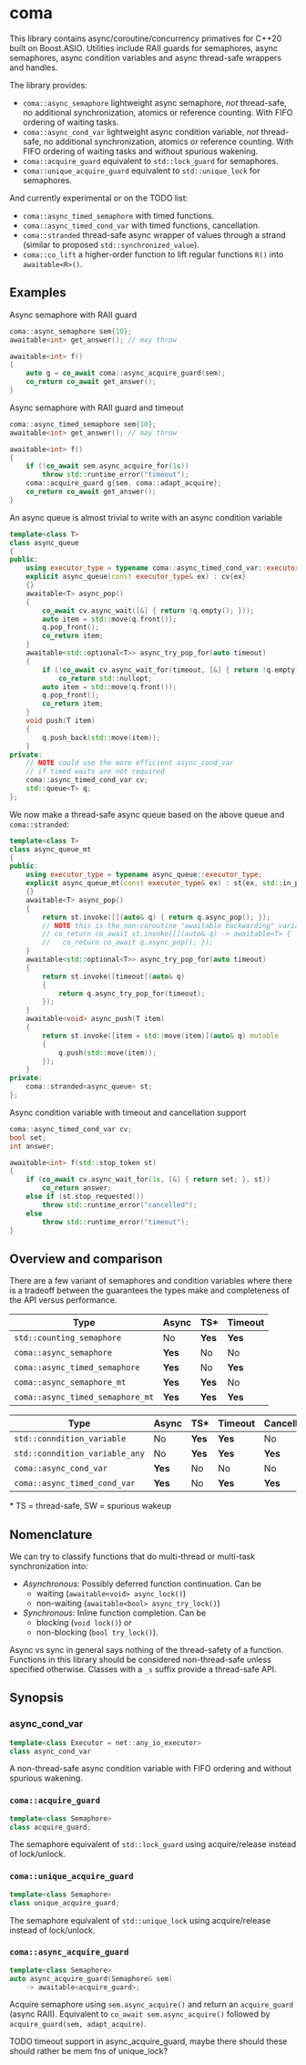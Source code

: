 # coma

This library contains async/coroutine/concurrency primatives for C++20 built on Boost.ASIO. Utilities include RAII guards for semaphores, async semaphores, async condition variables and async thread-safe wrappers and handles.

The library provides:

* `coma::async_semaphore` lightweight async semaphore, _not_ thread-safe, no additional synchronization, atomics or reference counting. With FIFO ordering of waiting tasks.
* `coma::async_cond_var` lightweight async condition variable, _not_ thread-safe, no additional synchronization, atomics or reference counting. With FIFO ordering of waiting tasks and without spurious wakening.
* `coma::acquire_guard` equivalent to `std::lock_guard` for semaphores.
* `coma::unique_acquire_guard` equivalent to `std::unique_lock` for semaphores.

And currently experimental or on the TODO list:
* `coma::async_timed_semaphore` with timed functions.
* `coma::async_timed_cond_var` with timed functions, cancellation.
* `coma::stranded` thread-safe async wrapper of values through a strand (similar to proposed `std::synchronized_value`).
* `coma::co_lift` a higher-order function to lift regular functions `R()` into `awaitable<R>()`.

## Examples

Async semaphore with RAII guard
```c++
coma::async_semaphore sem{10};
awaitable<int> get_answer(); // may throw

awaitable<int> f()
{
    auto g = co_await coma::async_acquire_guard(sem);
    co_return co_await get_answer();
}
```

Async semaphore with RAII guard and timeout
```c++
coma::async_timed_semaphore sem{10};
awaitable<int> get_answer(); // may throw

awaitable<int> f()
{
    if (!co_await sem.async_acquire_for(1s))
        throw std::runtime_error("timeout");
    coma::acquire_guard g{sem, coma::adapt_acquire};
    co_return co_await get_answer();
}
```

An async queue is almost trivial to write with an async condition variable
```c++
template<class T>
class async_queue
{
public:
    using executor_type = typename coma::async_timed_cond_var::executor_type;
    explicit async_queue(const executor_type& ex) : cv{ex}
    {}
    awaitable<T> async_pop()
    {
        co_await cv.async_wait([&] { return !q.empty(); }));
        auto item = std::move(q.front());
        q.pop_front();
        co_return item;
    }
    awaitable<std::optional<T>> async_try_pop_for(auto timeout)
    {
        if (!co_await cv.async_wait_for(timeout, [&] { return !q.empty(); })))
            co_return std::nullopt;
        auto item = std::move(q.front());
        q.pop_front();
        co_return item;
    }
    void push(T item)
    {
        q.push_back(std::move(item));
    }
private:
    // NOTE could use the more efficient async_cond_var
    // if timed waits are not required
    coma::async_timed_cond_var cv;
    std::queue<T> q;
};
```

We now make a thread-safe async queue based on the above queue and `coma::stranded`:
```c++
template<class T>
class async_queue_mt
{
public:
    using executor_type = typename async_queue::executor_type;
    explicit async_queue_mt(const executor_type& ex) : st{ex, std::in_place, ex}
    {}
    awaitable<T> async_pop()
    {
        return st.invoke([](auto& q) { return q.async_pop(); });
        // NOTE this is the non-coroutine "awaitable backwarding" variant of
        // co_return co_await st.invoke([](auto& q) -> awaitable<T> {
        //   co_return co_await q.async_pop(); });
    }
    awaitable<std::optional<T>> async_try_pop_for(auto timeout)
    {
        return st.invoke([timeout](auto& q)
        {
            return q.async_try_pop_for(timeout);
        });
    }
    awaitable<void> async_push(T item)
    {
        return st.invoke([item = std::move(item)](auto& q) mutable
        {
            q.push(std::move(item));
        });
    }
private:
    coma::stranded<async_queue> st;
};
```

Async condition variable with timeout and cancellation support
```c++
coma::async_timed_cond_var cv;
bool set;
int answer;

awaitable<int> f(std::stop_token st)
{
    if (co_await cv.async_wait_for(1s, [&] { return set; }, st))
        co_return answer;
    else if (st.stop_requested())
        throw std::runtime_error("cancelled");
    else
        throw std::runtime_error("timeout");
}
```

## Overview and comparison

There are a few variant of semaphores and condition variables where there is a tradeoff between the guarantees the types make and completeness of the API versus performance.

| Type                      | Async | TS\* | Timeout |
|---------------------------|-------|-------|------|
| `std::counting_semaphore` | No | **Yes** | **Yes** |
| `coma::async_semaphore` | **Yes** | No | No |
| `coma::async_timed_semaphore` | **Yes** | No | **Yes** |
| `coma::async_semaphore_mt` | **Yes** | **Yes** | No |
| `coma::async_timed_semaphore_mt` | **Yes** | **Yes** | **Yes** |

| Type                      | Async | TS\* | Timeout | Cancellation | SW\* |
|---------------------------|-------|-------|------|------|------|
| `std::conndition_variable` | No | **Yes** | **Yes** | No | **Yes** |
| `std::conndition_variable_any` | No | **Yes** | **Yes** | **Yes** | **Yes** |
| `coma::async_cond_var` | **Yes** | No | No | No | No |
| `coma::async_timed_cond_var` | **Yes** | No | **Yes** | **Yes** | **Yes** |

\* TS = thread-safe, SW = spurious wakeup

## Nomenclature

We can try to classify functions that do multi-thread or multi-task synchronization into:

* *Asynchronous*: Possibly deferred function continuation. Can be
    * waiting (`awaitable<void> async_lock()`)
    * non-waiting  (`awaitable<bool> async_try_lock()`)
* *Synchronous*: Inline function completion. Can be
    * blocking (`void lock()`) or 
    * non-blocking (`bool try_lock()`).

Async vs sync in general says nothing of the thread-safety of a function. Functions in this library should be considered non-thread-safe unless specified otherwise. Classes with a `_s` suffix provide a thread-safe API.

## Synopsis

### async_cond_var
```c++
template<class Executor = net::any_io_executor>
class async_cond_var
```
A non-thread-safe async condition variable with FIFO ordering and without spurious wakening.

### `coma::acquire_guard`
```c++
template<class Semaphore>
class acquire_guard;
```
The semaphore equivalent of `std::lock_guard` using acquire/release instead of lock/unlock.

### `coma::unique_acquire_guard`
```c++
template<class Semaphore>
class unique_acquire_guard;
```
The semaphore equivalent of `std::unique_lock` using acquire/release instead of lock/unlock.

### `coma::async_acquire_guard`
```c++
template<class Semaphore>
auto async_acquire_guard(Semaphore& sem)
    -> awaitable<acquire_guard>;
```
Acquire semaphore using `sem.async_acquire()` and return an `acquire_guard` (async RAII). Equivalent to `co_await sem.async_acquire()` followed by `acquire_guard(sem, adapt_acquire)`.

TODO timeout support in async_acquire_guard, maybe there should these should rather be mem fns of unique_lock?
